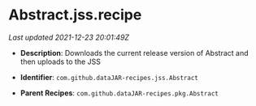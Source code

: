 # Abstract.jss.recipe

_Last updated 2021-12-23 20:01:49Z_

- **Description**: Downloads the current release version of Abstract and then uploads to the JSS

- **Identifier**: `com.github.dataJAR-recipes.jss.Abstract`

- **Parent Recipes**: `com.github.dataJAR-recipes.pkg.Abstract`
